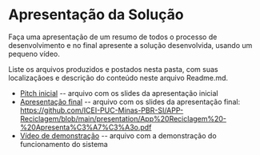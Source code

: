 # Apresentação da Solução

Faça uma apresentação de um resumo de todos o processo de desenvolvimento e no final apresente a solução desenvolvida, usando um pequeno vídeo.

Liste os arquivos produzidos e postados nesta pasta, com suas localizaçãoes e descrição do conteúdo neste arquivo Readme.md.


* [Pitch inicial](./sample-pitch.pdf) -- arquivo com os slides da apresentação inicial
* [Apresentação final](./sample-presentation.pdf) -- arquivo com os slides da apresentação final: https://github.com/ICEI-PUC-Minas-PBR-SI/APP-Reciclagem/blob/main/presentation/App%20Reciclagem%20-%20Apresenta%C3%A7%C3%A3o.pdf
* [Vídeo de demonstração](./sample-video.mp4) -- arquivo com a demonstração do funcionamento do sistema

